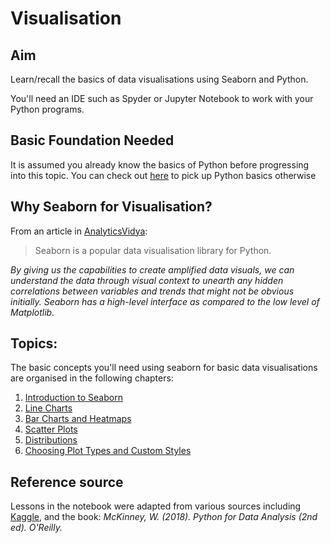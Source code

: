 # Visualisation

## Aim

   Learn/recall the basics of data visualisations using Seaborn and Python. 

   You'll need an IDE such as Spyder or Jupyter Notebook to work with your Python programs.

## Basic Foundation Needed

It is assumed you already know the basics of Python before progressing into this topic. You can check out [here](https://github.com/colintwh/python) to pick up Python basics otherwise
    

## Why Seaborn for Visualisation?

From an article in [AnalyticsVidya](https://www.analyticsvidhya.com/blog/2019/09/comprehensive-data-visualization-guide-seaborn-python/): 

> Seaborn is a popular data visualisation library for Python. 

*By giving us the capabilities to create amplified data visuals, we can understand the data through visual context to unearth any hidden correlations between variables and trends that might not be obvious initially. Seaborn has a high-level interface as compared to the low level of Matplotlib.* 


## Topics:

The basic concepts you'll need using seaborn for basic data visualisations are organised in the following chapters:

   1. [Introduction to Seaborn](https://github.com/colintwh/visualisation/blob/master/introseaborn.ipynb)
   2. [Line Charts](https://github.com/colintwh/visualisation/blob/master/linecharts.ipynb)
   3. [Bar Charts and Heatmaps](https://github.com/colintwh/visualisation/blob/master/barcharts_heatmaps.ipynb)
   4. [Scatter Plots](https://github.com/colintwh/visualisation/blob/master/scatterplots.ipynb)
   5. [Distributions](https://github.com/colintwh/visualisation/blob/master/distributions.ipynb)
   6. [Choosing Plot Types and Custom Styles](https://github.com/colintwh/visualisation/blob/master/chooseplots.ipynb)
   

## Reference source

Lessons in the notebook were adapted from various sources including [Kaggle](https://www.kaggle.com/), and the book: *McKinney, W. (2018). Python for Data Analysis (2nd ed). O'Reilly.*
   